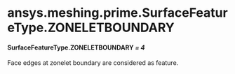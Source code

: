 <a id="ansys-meshing-prime-surfacefeaturetype-zoneletboundary"></a>

# ansys.meshing.prime.SurfaceFeatureType.ZONELETBOUNDARY

<a id="ansys.meshing.prime.SurfaceFeatureType.ZONELETBOUNDARY"></a>

#### SurfaceFeatureType.ZONELETBOUNDARY *= 4*

Face edges at zonelet boundary are considered as feature.

<!-- !! processed by numpydoc !! -->
